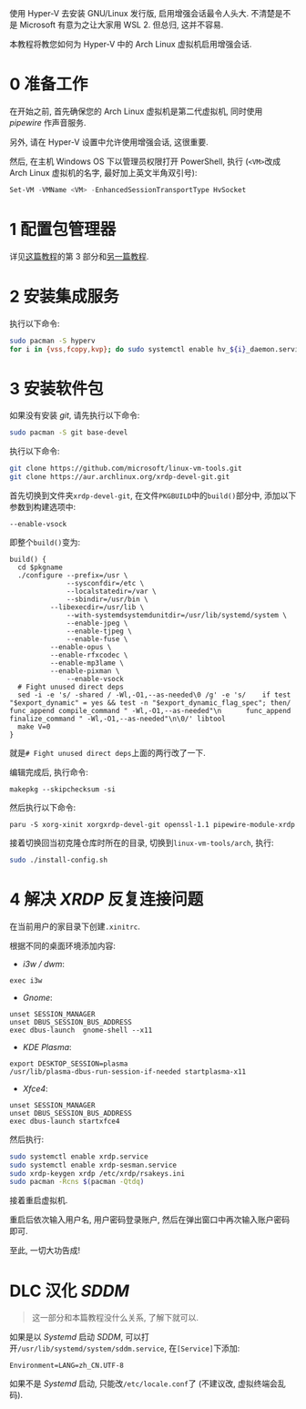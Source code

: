 使用 Hyper-V 去安装 GNU/Linux 发行版, 启用增强会话最令人头大. 不清楚是不是 Microsoft 有意为之让大家用 WSL 2. 但总归, 这并不容易.

本教程将教您如何为 Hyper-V 中的 Arch Linux 虚拟机启用增强会话.

# 0 准备工作

在开始之前, 首先确保您的 Arch Linux 虚拟机是第二代虚拟机, 同时使用 *pipewire* 作声音服务.

另外, 请在 Hyper-V 设置中允许使用增强会话, 这很重要.

然后, 在主机 Windows OS 下以管理员权限打开 PowerShell, 执行 (`<VM>`改成 Arch Linux 虚拟机的名字, 最好加上英文半角双引号):
```PowerShell
Set-VM -VMName <VM> -EnhancedSessionTransportType HvSocket
```

# 1 配置包管理器

详见[这篇教程](https://maxlhy0424.github.io/post/2.html)的第 3 部分和[另一篇教程](https://maxlhy0424.github.io/post/10.html).

# 2 安装集成服务

执行以下命令:
```bash
sudo pacman -S hyperv
for i in {vss,fcopy,kvp}; do sudo systemctl enable hv_${i}_daemon.service; done
```

# 3 安装软件包

如果没有安装 *git*, 请先执行以下命令:
```bash
sudo pacman -S git base-devel
```

执行以下命令:
```bash
git clone https://github.com/microsoft/linux-vm-tools.git
git clone https://aur.archlinux.org/xrdp-devel-git.git
```

首先切换到文件夹`xrdp-devel-git`, 在文件`PKGBUILD`中的`build()`部分中, 添加以下参数到构建选项中:
```
--enable-vsock
```

即整个`build()`变为:
```
build() {
  cd $pkgname
  ./configure --prefix=/usr \
              --sysconfdir=/etc \
              --localstatedir=/var \
              --sbindir=/usr/bin \
	      --libexecdir=/usr/lib \
              --with-systemdsystemdunitdir=/usr/lib/systemd/system \
              --enable-jpeg \
              --enable-tjpeg \
              --enable-fuse \
	      --enable-opus \
	      --enable-rfxcodec \
	      --enable-mp3lame \
	      --enable-pixman \
              --enable-vsock
  # Fight unused direct deps
  sed -i -e 's/ -shared / -Wl,-O1,--as-needed\0 /g' -e 's/    if test "$export_dynamic" = yes && test -n "$export_dynamic_flag_spec"; then/      func_append compile_command " -Wl,-O1,--as-needed"\n      func_append finalize_command " -Wl,-O1,--as-needed"\n\0/' libtool
  make V=0
}
```

就是`# Fight unused direct deps`上面的两行改了一下.

编辑完成后, 执行命令:
```
makepkg --skipchecksum -si
```

然后执行以下命令:
```
paru -S xorg-xinit xorgxrdp-devel-git openssl-1.1 pipewire-module-xrdp
```

接着切换回当初克隆仓库时所在的目录, 切换到`linux-vm-tools/arch`, 执行:
```bash
sudo ./install-config.sh
```

# 4 解决 *XRDP* 反复连接问题

在当前用户的家目录下创建`.xinitrc`.

根据不同的桌面环境添加内容:
 - *i3w / dwm*:
 ``` 
 exec i3w
 ```
 - *Gnome*:
 ```
 unset SESSION_MANAGER
 unset DBUS_SESSION_BUS_ADDRESS
 exec dbus-launch  gnome-shell --x11
 ```
 - *KDE Plasma*:
 ```
 export DESKTOP_SESSION=plasma
 /usr/lib/plasma-dbus-run-session-if-needed startplasma-x11 
 ```
 - *Xfce4*:
 ```
 unset SESSION_MANAGER
 unset DBUS_SESSION_BUS_ADDRESS
 exec dbus-launch startxfce4
 ```

然后执行:
```bash
sudo systemctl enable xrdp.service
sudo systemctl enable xrdp-sesman.service
sudo xrdp-keygen xrdp /etc/xrdp/rsakeys.ini
sudo pacman -Rcns $(pacman -Qtdq)
```

接着重启虚拟机.

重启后依次输入用户名, 用户密码登录账户, 然后在弹出窗口中再次输入账户密码即可.

至此, 一切大功告成!

# DLC 汉化 *SDDM*

> 这一部分和本篇教程没什么关系, 了解下就可以.

如果是以 *Systemd* 启动 *SDDM*, 可以打开`/usr/lib/systemd/system/sddm.service`, 在`[Service]`下添加:
```
Environment=LANG=zh_CN.UTF-8
```

如果不是 *Systemd* 启动, 只能改`/etc/locale.conf`了 (不建议改, 虚拟终端会乱码).